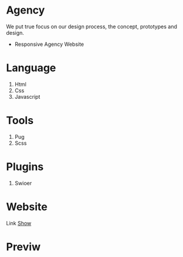 # Agency

We put true focus on our design process, the concept, prototypes and design.

- Responsive Agency Website

# Language

1. Html
2. Css
3. Javascript

# Tools

1. Pug
2. Scss

# Plugins

1. Swioer

# Website

Link [Show](https://tomorrowwebsite.github.io/Agency-1/dist/index.html)

# Previw
